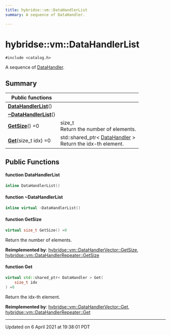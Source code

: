 ```yaml
---
title: hybridse::vm::DataHandlerList
summary: A sequence of DataHandler. 

---
```

# hybridse::vm::DataHandlerList



`#include <catalog.h>`

A sequence of [DataHandler](/hybridse/usage/api/c++/Classes/classhybridse_1_1vm_1_1_data_handler.md). 
## Summary


|  Public functions|            |
| -------------- | -------------- |
|**[DataHandlerList](/hybridse/usage/api/c++/Classes/classhybridse_1_1vm_1_1_data_handler_list.md#function-datahandlerlist)**()|  |
|**[~DataHandlerList](/hybridse/usage/api/c++/Classes/classhybridse_1_1vm_1_1_data_handler_list.md#function-~datahandlerlist)**()|  |
|**[GetSize](/hybridse/usage/api/c++/Classes/classhybridse_1_1vm_1_1_data_handler_list.md#function-getsize)**() =0| size_t <br>Return the number of elements.  |
|**[Get](/hybridse/usage/api/c++/Classes/classhybridse_1_1vm_1_1_data_handler_list.md#function-get)**(size_t idx) =0| std::shared_ptr< [DataHandler](/hybridse/usage/api/c++/Classes/classhybridse_1_1vm_1_1_data_handler.md) > <br>Return the idx-th element.  |

## Public Functions

#### function DataHandlerList

```cpp
inline DataHandlerList()
```


#### function ~DataHandlerList

```cpp
inline virtual ~DataHandlerList()
```


#### function GetSize

```cpp
virtual size_t GetSize() =0
```

Return the number of elements. 

**Reimplemented by**: [hybridse::vm::DataHandlerVector::GetSize](/hybridse/usage/api/c++/Classes/classhybridse_1_1vm_1_1_data_handler_vector.md#function-getsize), [hybridse::vm::DataHandlerRepeater::GetSize](/hybridse/usage/api/c++/Classes/classhybridse_1_1vm_1_1_data_handler_repeater.md#function-getsize)


#### function Get

```cpp
virtual std::shared_ptr< DataHandler > Get(
    size_t idx
) =0
```

Return the idx-th element. 

**Reimplemented by**: [hybridse::vm::DataHandlerVector::Get](/hybridse/usage/api/c++/Classes/classhybridse_1_1vm_1_1_data_handler_vector.md#function-get), [hybridse::vm::DataHandlerRepeater::Get](/hybridse/usage/api/c++/Classes/classhybridse_1_1vm_1_1_data_handler_repeater.md#function-get)


-------------------------------

Updated on  6 April 2021 at 19:38:01 PDT